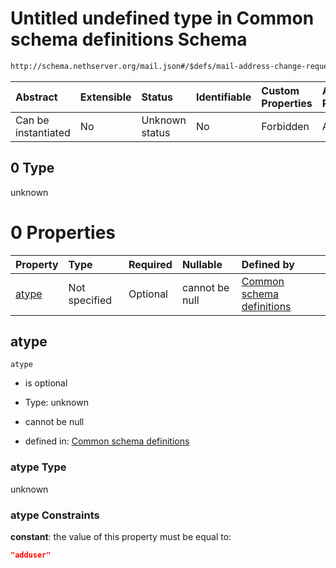 # Untitled undefined type in Common schema definitions Schema

```txt
http://schema.nethserver.org/mail.json#/$defs/mail-address-change-request/oneOf/2/allOf/0
```



| Abstract            | Extensible | Status         | Identifiable | Custom Properties | Additional Properties | Access Restrictions | Defined In                                      |
| :------------------ | :--------- | :------------- | :----------- | :---------------- | :-------------------- | :------------------ | :---------------------------------------------- |
| Can be instantiated | No         | Unknown status | No           | Forbidden         | Allowed               | none                | [mail.json\*](mail.json "open original schema") |

## 0 Type

unknown

# 0 Properties

| Property        | Type          | Required | Nullable       | Defined by                                                                                                                                                                                                          |
| :-------------- | :------------ | :------- | :------------- | :------------------------------------------------------------------------------------------------------------------------------------------------------------------------------------------------------------------ |
| [atype](#atype) | Not specified | Optional | cannot be null | [Common schema definitions](mail-defs-mail-address-change-request-oneof-2-allof-0-properties-atype.md "http://schema.nethserver.org/mail.json#/$defs/mail-address-change-request/oneOf/2/allOf/0/properties/atype") |

## atype



`atype`

* is optional

* Type: unknown

* cannot be null

* defined in: [Common schema definitions](mail-defs-mail-address-change-request-oneof-2-allof-0-properties-atype.md "http://schema.nethserver.org/mail.json#/$defs/mail-address-change-request/oneOf/2/allOf/0/properties/atype")

### atype Type

unknown

### atype Constraints

**constant**: the value of this property must be equal to:

```json
"adduser"
```
